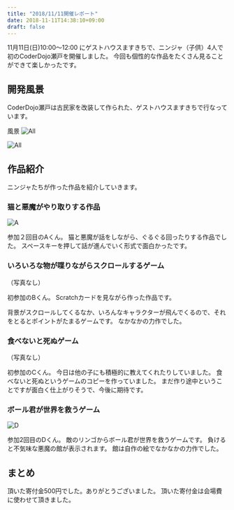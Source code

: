 ```yaml
---
title: "2018/11/11開催レポート"
date: 2018-11-11T14:38:10+09:00
draft: false
---
```


11月11日(日)10:00〜12:00 にゲストハウスますきちで、ニンジャ（子供）4人で初のCoderDojo瀬戸を開催しました。
今回も個性的な作品をたくさん見ることができて楽しかったです。



<!--more-->

## 開発風景

CoderDojo瀬戸は古民家を改装して作られた、ゲストハウスますきちで行なっています。

風景
![All](/images/posts/2018/11/11/all1.jpg)

![All](/images/posts/2018/11/11/all2.jpg)

## 作品紹介

ニンジャたちが作った作品を紹介していきます。

### 猫と悪魔がやり取りする作品

![A](/images/posts/2018/11/11/A.jpg)

参加２回目のAくん。
猫と悪魔が話をしながら、ぐるぐる回ったりする作品でした。
スペースキーを押して話が進んでいく形式で面白かったです。

### いろいろな物が喋りながらスクロールするゲーム

（写真なし）

初参加のBくん。
Scratchカードを見ながら作った作品です。

背景がスクロールしてくるなか、いろんなキャラクターが飛んでくるので、それをとるとポイントがたまるゲームです。
なかなかの力作でした。

### 食べないと死ぬゲーム

（写真なし）

初参加のCくん。
今日は他の子にも積極的に教えてくれたりしていました。
食べないと死ぬというゲームのコピーを作っていました。
まだ作り途中ということですが面白く仕上がりそうで、今後に期待です。


### ボール君が世界を救うゲーム

![D](/images/posts/2018/11/11/D.jpg)

参加2回目のDくん。
敵のリンゴからボール君が世界を救うゲームです。
負けると不気味な悪魔の館が表示されます。
館は自作の絵でなかなかの力作でした。

## まとめ

頂いた寄付金500円でした。ありがとうございました。
頂いた寄付金は会場費に使わせて頂きました。
